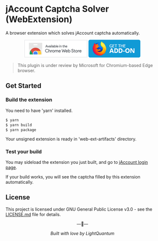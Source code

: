 # jAccount Captcha Solver (WebExtension)

A browser extension which solves jAccount captcha automatically.

<p align="center">
  <a href="https://chrome.google.com/webstore/detail/ghjnmfipajgiookibellpgccanleebpp">
    <img src="docs/chrome-webstore.png" alt="Chrome Web Store"></a>
  <a href="https://addons.mozilla.org/en-US/firefox/addon/jaccount-captcha-solver">
    <img src="docs/firefox-addons.png" alt="Firefox add-ons"></a>
</p>

> This plugin is under review by Microsoft for Chromium-based Edge browser.

## Get Started

### Build the extension

You need to have 'yarn' installed.

``` shell script
$ yarn
$ yarn build
$ yarn package
```

Your unsigned extension is ready in 'web-ext-artifacts' directory.

### Test your build

You may sideload the extension you just built, and go to [jAccount login page](https://i.sjtu.edu.cn/jaccountlogin).

If your build works, you will see the captcha filled by this extension automatically.

## License

This project is licensed under GNU General Public License v3.0 - see the [LICENSE.md](LICENSE.md) file for details.

<p align="center">&mdash;💖&mdash;</p>
<p align="center"><i>Built with love by LightQuantum</i></p>